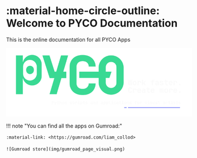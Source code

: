 #  :material-home-circle-outline: Welcome to PYCO Documentation

This is the online documentation for all PYCO Apps

![PYCO](img/script_pyco_visu_banner_trans_v02.png)


!!! note "You can find all the apps on Gumroad:"

    :material-link: <https://gumroad.com/liam_collod>

    ![Gumroad store](img/gumroad_page_visual.png)